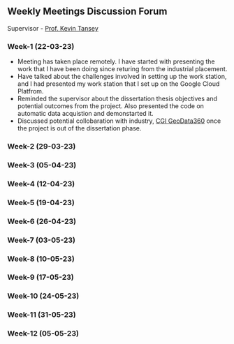 ## Weekly Meetings Discussion Forum
Supervisor - [Prof. Kevin Tansey](https://le.ac.uk/people/kevin-tansey)

### Week-1 (22-03-23)
* Meeting has taken place remotely. I have started with presenting the work that I have been doing since returing from the industrial placement.
* Have talked about the challenges involved in setting up the work station, and I had presented my work station that I set up on the Google Cloud Platfrom.
* Reminded the supervisor about the dissertation thesis objectives and potential outcomes from the project. Also presented the code on automatic data acquistion and demonstarted it.
* Discussed potential collobaration with industry, [CGI GeoData360](https://www.cgi.com/uk/en-gb/geodata360) once the project is out of the dissertation phase. 

### Week-2 (29-03-23)
### Week-3 (05-04-23)
### Week-4 (12-04-23)
### Week-5 (19-04-23)
### Week-6 (26-04-23)
### Week-7 (03-05-23)
### Week-8 (10-05-23)
### Week-9 (17-05-23)
### Week-10 (24-05-23)
### Week-11 (31-05-23)
### Week-12 (05-05-23)
